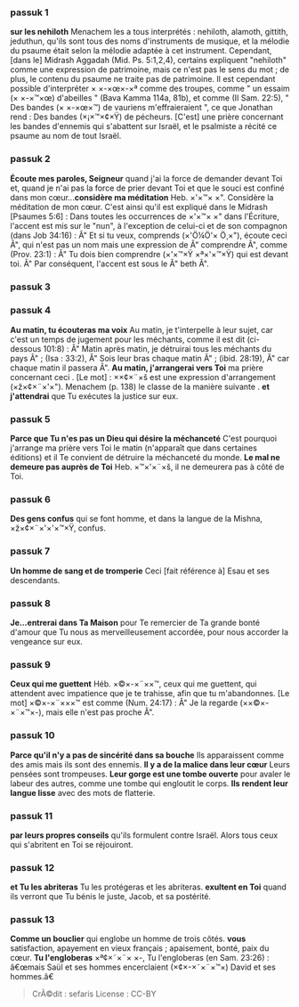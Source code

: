 
### passuk 1
<b>sur les nehiloth</b> Menachem les a tous interprétés : nehiloth, alamoth, gittith, jeduthun, qu'ils sont tous des noms d'instruments de musique, et la mélodie du psaume était selon la mélodie adaptée à cet instrument. Cependant, [dans le] Midrash Aggadah (Mid. Ps. 5:1,2,4), certains expliquent "nehiloth" comme une expression de patrimoine, mais ce n'est pas le sens du mot ; de plus, le contenu du psaume ne traite pas de patrimoine. Il est cependant possible d'interpréter × ×-×œ×-×ª comme des troupes, comme " un essaim (× ×-×™×œ) d'abeilles " (Bava Kamma 114a, 81b), et comme (II Sam. 22:5), " Des bandes (× ×-×œ×™) de vauriens m'effraieraient ", ce que Jonathan rend : Des bandes (×¡×™×¢×Ÿ) de pécheurs. [C'est] une prière concernant les bandes d'ennemis qui s'abattent sur Israël, et le psalmiste a récité ce psaume au nom de tout Israël.

### passuk 2
<b>Écoute mes paroles, Seigneur</b> quand j'ai la force de demander devant Toi et, quand je n'ai pas la force de prier devant Toi et que le souci est confiné dans mon cœur...<b>considère ma méditation</b> Heb. ×'×™× ×". Considère la méditation de mon cœur. C'est ainsi qu'il est expliqué dans le Midrash [Psaumes 5:6] : Dans toutes les occurrences de ×'×™× ×" dans l'Écriture, l'accent est mis sur le "nun", à l'exception de celui-ci et de son compagnon (dans Job 34:16) : Â" Et si tu veux, comprends (×'Ö¼Ö'× Ö¸×"), écoute ceci Â", qui n'est pas un nom mais une expression de Â" comprendre Â", comme (Prov. 23:1) : Â" Tu dois bien comprendre (×'×™×Ÿ ×ª×'×™×Ÿ) qui est devant toi. Â" Par conséquent, l'accent est sous le Â" beth Â".

### passuk 3

### passuk 4
<b>Au matin, tu écouteras ma voix</b> Au matin, je t'interpelle à leur sujet, car c'est un temps de jugement pour les méchants, comme il est dit (ci-dessous 101:8) : Â" Matin après matin, je détruirai tous les méchants du pays Â" ; (Isa : 33:2), Â" Sois leur bras chaque matin Â" ; (ibid. 28:19), Â" car chaque matin il passera Â".
<b>Au matin, j'arrangerai vers Toi</b> ma prière concernant ceci . [Le mot] : ××¢×¨×š est une expression d'arrangement (×ž×¢×¨×'×"). Menachem (p. 138) le classe de la manière suivante .
<b>et j'attendrai</b> que Tu exécutes la justice sur eux.

### passuk 5
<b>Parce que Tu n'es pas un Dieu qui désire la méchanceté</b> C'est pourquoi j'arrange ma prière vers Toi le matin (n'apparaît que dans certaines éditions) et il Te convient de détruire la méchanceté du monde.
<b>Le mal ne demeure pas auprès de Toi</b> Heb. ×™×'×¨×š, il ne demeurera pas à côté de Toi.

### passuk 6
<b>Des gens confus</b> qui se font homme, et dans la langue de la Mishna, ×ž×¢×¨×'×'×™×Ÿ, confus.

### passuk 7
<b>Un homme de sang et de tromperie</b> Ceci [fait référence à] Esau et ses descendants.

### passuk 8
<b>Je...entrerai dans Ta Maison</b> pour Te remercier de Ta grande bonté d'amour que Tu nous as merveilleusement accordée, pour nous accorder la vengeance sur eux.

### passuk 9
<b>Ceux qui me guettent</b> Héb. ×©×-×¨××™, ceux qui me guettent, qui attendent avec impatience que je te trahisse, afin que tu m'abandonnes. [Le mot] ×©×-×¨×××™ est comme (Num. 24:17) : Â" Je la regarde (××©×-×¨×™×-), mais elle n'est pas proche Â".

### passuk 10
<b>Parce qu'il n'y a pas de sincérité dans sa bouche</b> Ils apparaissent comme des amis mais ils sont des ennemis.
<b>Il y a de la malice dans leur cœur</b> Leurs pensées sont trompeuses.
<b>Leur gorge est une tombe ouverte</b> pour avaler le labeur des autres, comme une tombe qui engloutit le corps.
<b>Ils rendent leur langue lisse</b> avec des mots de flatterie.

### passuk 11
<b>par leurs propres conseils</b> qu'ils formulent contre Israël. Alors tous ceux qui s'abritent en Toi se réjouiront.

### passuk 12
<b>et Tu les abriteras</b> Tu les protégeras et les abriteras.
<b>exultent en Toi</b> quand ils verront que Tu bénis le juste, Jacob, et sa postérité.

### passuk 13
<b>Comme un bouclier</b> qui englobe un homme de trois côtés.
<b>vous</b> satisfaction, apayement en vieux français ; apaisement, bonté, paix du cœur.
<b>Tu l'engloberas</b> ×ª¢×˜×¨× ×-, Tu l'engloberas (en Sam. 23:26) : â€œmais Saül et ses hommes encerclaient (×¢×-×˜×¨×™×) David et ses hommes.â€

>CrÃ©dit : sefaris
>License : CC-BY
